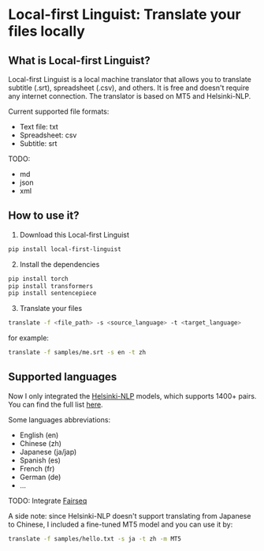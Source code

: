 # Local-first Linguist: Translate your files locally

## What is Local-first Linguist?

Local-first Linguist is a local machine translator that allows you to translate subtitle (.srt), spreadsheet (.csv), and others. It is free and doesn't require any internet connection. The translator is based on MT5 and Helsinki-NLP.

Current supported file formats:
- Text file: txt
- Spreadsheet: csv
- Subtitle: srt

TODO:
- md
- json
- xml

## How to use it?

1. Download this Local-first Linguist

```bash
pip install local-first-linguist
```

2. Install the dependencies

```bash
pip install torch
pip install transformers
pip install sentencepiece
```

3. Translate your files

```bash
translate -f <file_path> -s <source_language> -t <target_language>
```

for example:
```bash
translate -f samples/me.srt -s en -t zh
```

## Supported languages

Now I only integrated the [Helsinki-NLP](https://huggingface.co/Helsinki-NLP) models, which supports 1400+ pairs. You can find the full list [here](https://huggingface.co/Helsinki-NLP).

Some languages abbreviations:
- English (en)
- Chinese (zh)
- Japanese (ja/jap)
- Spanish (es)
- French (fr)
- German (de)
- ...

TODO: Integrate [Fairseq](https://github.com/facebookresearch/fairseq)

A side note: since Helsinki-NLP doesn't support translating from Japanese to Chinese, I included a fine-tuned MT5 model and you can use it by:
```bash
translate -f samples/hello.txt -s ja -t zh -m MT5
```